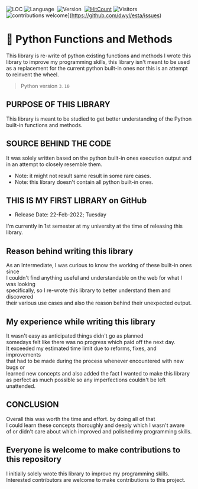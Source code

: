 <img src="https://sloc.xyz/github/Destroid1669/Python_functions_and_methods" alt="LOC"/></a>
![Language](https://img.shields.io/badge/language-Python-blue)&nbsp;
![Version](https://img.shields.io/badge/version-3.10-orange)&nbsp;
[![HitCount](http://hits.dwyl.com/Destroid1669/Python_functions_and_methods.svg)](http://hits.dwyl.com/Destroid1669/Python_functions_and_methods)
![Visitors](https://visitor-badge.laobi.icu/badge?page_id=Destroid1669.Python_functions_and_methods)
![contributions welcome](https://img.shields.io/badge/contributions-welcome-brightgreen.svg?style=flat)](https://github.com/dwyl/esta/issues)

# 🐍 Python Functions and Methods
This library is re-write of python existing functions and methods
I wrote this library to improve my programming skills, this library
isn't meant to be used as a replacement for the current python built-in
ones nor this is an attempt to reinvent the wheel.

> Python version `3.10`
## PURPOSE OF THIS LIBRARY
This library is meant to be studied to get better
understanding of the Python built-in functions and methods.

## SOURCE BEHIND THE CODE

It was solely written based on the python built-in ones
execution output and in an attempt to closely resemble them.

* Note: it might not result same result in some rare cases.
* Note: this library doesn't contain all python built-in ones.

## THIS IS MY FIRST LIBRARY on GitHub
* Release Date: 22-Feb-2022; Tuesday

I'm currently in 1st semester at my university at the time of releasing this library. </br>


## Reason behind writing this library
As an Intermediate, I was curious to know the working of these built-in ones since </br>
I couldn't find anything useful and understandable on the web for what I was looking </br>
specifically, so I re-wrote this library to better understand them and discovered </br>
their various use cases and also the reason behind their unexpected output. </br>

## My experience while writing this library
It wasn't easy as anticipated things didn't go as planned </br>
somedays felt like there was no progress which paid off the next day. </br>
It exceeded my estimated time limit due to reforms, fixes, and improvements </br>
that had to be made during the process whenever encountered with new bugs or </br>
learned new concepts and also added the fact I wanted to make this library </br>
as perfect as much possible so any imperfections couldn't be left unattended. </br>

## CONCLUSION
Overall this was worth the time and effort. by doing all of that </br>
I could learn these concepts thoroughly and deeply which I wasn't aware </br>
of or didn't care about which improved and polished my programming skills. </br>

## Everyone is welcome to make contributions to this repository
I initially solely wrote this library to improve my programming skills. </br>
Interested contributors are welcome to make contributions to this project.